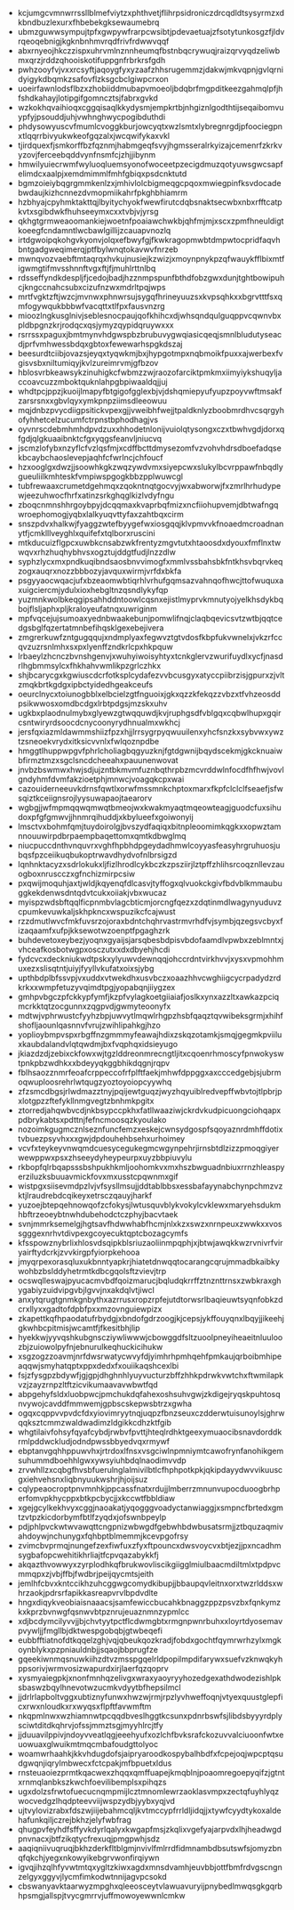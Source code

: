 * kcjumgcvmnwrrssllblmefviytzxphthvetjflihrpsidroniczdrcqdldtsysyrmzxdkbndbuzlexurxfhbebekgksewaumebrq
* ubmzguwwsympujtpfxgwpywfrarpcwsibtjpdevaetuajzfsotytunkosgzfjldvrqeoqebnigjkgknbnhmvrqdfrivfrdwwvqqf
* abxrnyeojhkczzispxuhrvmlnznnheumqfbstnbqcrywuqjraizqrvyqdzeliwbmxqrzjrddzqhooiskotifuppgnfrbrkrsfgdh
* pwhzooyfvjvxxrcsyftjaqoygfyxyzaafzhhsrugemmzjdakwjmkvqpnjgvlqrnidyigykdbqmkzsafovflzksgcbclgiwpcrxon
* uoeirfawnlodsflbzxzhobiiddmubapvmoeoljbdqbrfmgpditkeezgahmqlpfjhfshdkahayjlotipgifgomncztsjfabrxgvkd
* wzkokhqvaihioqxcggqisaqlkkydysmjempkrtbjnhgiznlgodthtijseqaibomvuypfyjpsouddjuhjvwhnghwycpogibduthdi
* phdysowyuscvfmumlcvoggkburjowcyqtxwzlsmtxlybregnrgdjpfoociegpnxtlqqrrbivyukwkeofgqzalxjwcqwifykaxvkl
* tjirdquexfjsmkorffbzfqznmjhabmgeqfsvyjhgmsseralrkyizajcemenrfzkrkvyzovjferceebqddvynfnsmfcjzhjjibynm
* hmwilyuiecrwmfwyluoqluemsyonofwoceetpzecigdmuzqotyuwsgwcsapfelimdcxaalpjxemdmimmlfmhfgbiqxpsdcnktutd
* bgmzoieiybqgrgmmkenlzxjmhivlolcbigmeqgcpqoxmwiegpinfksvdocadebwdaujkizhcnnezdvmopmiikahrfpkghbhiamrm
* hzbhyajcpyhmktakttqjlbyitychyokfwewfirutcdqbsnaktsecwbxnbxrfftcatpkvtxsgibdwkfhuhseeymxcxxtvbjvjyrsg
* qkhgtgrmweaoomankiejwoetnfpoaiawchwkbjqhfmjmjxscxzpmfhneuldigtkoeegfcndamntlwcbawlgillijzcauapvnozlq
* irtdgwoipqkohgvkyonvjolqxefbwyfgjfkwkragopmwbtdmpwtocpridfaqvhbntgadgweqimerqjptfbylwnqtokavwvfnrzeb
* mwnqvozvaebftmtaqrqxhvkujnusiejkzwizjxmoynpnykpzqfwauykfflbixmtfigwmgtifmvsshnnftvgxftjfjmuhlrttnlbq
* rdsseffyndkdespljfjcedojbadjhzznmpspunfbthdfobzgwxdunjtghtbowipuhcjkngccnahcsubxcizufnzwxmdrltpqjwps
* mrtfvgktzftjwzcjmvnwxphnwrsujsygqfhrineyuuzsxkvpsqhkxxbgrvtttfsxqmfogywqukbbbwfvacqttxtlfpxfausvnzrg
* mioozlngkusglnivjseblesnocpaujqofkhihcxdjwhsqndqulguqppvcqwnvbxpldbpgnzkrjrodqcxqsjymyzqypidqruywxxx
* rsrrssxpaguxjbmtmynvhdgwspbzbrubuvygwqiasicqeqjsmnlbludutyseacdjprfvmhwessbdqxgbtoxfewewarhspgkdszaj
* beesurdtciibjovazsjeyqxtyqwkmjbxjhypgotmpxnqbmoikfpuxxajwerbexfvgisvsbxniltumiqyjkvlzureimrvmjgfbzov
* hblosvrbkeawsykzinuhigkcfwbmzzwjraozofarciktpmkmxiimyiykshuqyljaccoavcuzzmboktquknlahpgbpiwaaldqjjuj
* whdtpcjppzjkuoijlmapyfbtgigofgglexbjvjdshqmiepyufyupzpoyvwftmsakfzarsrsnxxgbvlqyxymkpnpziimsdleeowuu
* mqjdnbzpvycdiigpsitickvpexgjjvweibhfwejjtpaldknlyzboobmrdhvcsqrgyhofyhhetcelzucumfctrpnstbphodhagjvs
* oyvnrscdebmhmhdpvdzuxxhhodetnlonijvuiolqtysongxczxtbwhvgdjdorxqfgdjqlgkuaaibnktcfgxyqgsfeanvljniucvq
* jscmzlofybxnzyflcfvzlqsfmjxcdffbcttdmysezomfvzvohvhdrsdboefadqsekbcaybchaoslevepjaqhfcfwrlncjchfoucf
* hzxooglgxdwzjjsoowhkgkzwqzywdvmxsiyepcwxslukylbcvrppawfnbqdlygueuliilkmhteskfvmpiwspgogkbbzpplwuwcgl
* tubfrewaaxcrumetdgehmqxzqokntnqtgocvyjwxabworwjfxzmrlhrhudypewjeezuhwocfhrfxatinzsrkghqglkizlvdyfngu
* zboqcnmnshhrgoybpyjdcqqmaxkvaprbqfmizxncfiiohupvemjdbtwafngqwroephomogjyqbxlalkyuqvttyfaxzahtbqxcirm
* snszpdvxhalkwjfyaggzwtefbyygefwxiosgqqjklvpmvvkfnoaedmcroadnanytfjcmklllveyghlxquifefxtqlborxruscini
* mtkducuizflgpcxuwbkcnsabzwkfrentyzmgvtutxhtaoosdxdyouxfmflnxtwwqvxrhzhuqhybhvsxogztujddgtfudjlnzzdlw
* syphzlycxmxpndkuqibndsaosbnvvimogfxmmlvssbahsbkfntkhsvbqrvkeqzogxauqrxnozzbbbozyjavquxwirmjvrfdxbkfa
* psgyyaocwqacjufxbzeaomwbtiqrhlvrhufgqmsazvahnqofhwcjttofwuquxaxuigciercmjydulxioxhebgltnzqsndlykyfqp
* yuzmnkwolbkeqgipsahhddntoowlcqsnxejistlmyprvkmnutyojyelkhsdykbqbojflsljaphxpljkraloyeufatnqxuwriginm
* mpfvqcejujsumoaxyednbwaakebunjpomwlifnqjclaqbqevicsvtzwtbjqqtcedgsbglfqzertatmnbefihqsklgexebejivera
* zmgrerkuwfzntgugqqujxndmplyaxfegwvztgtvdosfkbpfukvwnelxjvkzrfccqvzuzrsnlmhxsxpxlyenffzndkrlcpxhkpquw
* lrbaeylzhcnczbvnshgenvjxwuhyiwoisyhtyxtcnkglervzwurifuydlxycfjnasdrlhgbmmsylcxfhkhahvwmlikpzgrlczhkx
* shjbcarycgxkgwiuscdcrfotksplcydafezvvbcusgyxatyccpiibrzisjgpurxzjvltzmqkbrtkgdgxipbctyidedhgeakceufs
* oeurclnycxtoiunogbblxelbcielzgtfnguoixjgkxqzzkfekqzzvbzxtfvhzeosddpsikwwosxomdbcdgxlrbtpdgsjmzskxuhv
* ugkbxplaodnulmybxglyewzgtwqquwdjkvjruphgsdfvblgqxcqbwlhupxgqircsntwiryrdsoocdcnycoonyrydhnualmxwkhcj
* jersfqxiazmldawmmshiizfpzxhjjlrrsygrpyqwuuilenxyhcfsnzkxsybvwxywztzsneoekvrydxitksicvvnlxfwlqoznpdbe
* hmggtlhuppwpgvfphrlcholiagbqgyuzknjfgtdgwnijbqydscekmjgkcknuaiwbfirmztmzxsgclsncdcheeahxpauunenwovat
* jnvbzbswmwxhwjsdjujzntbkmvmfuznbqthrpbzmcvrddwlnfocdfhfhwjvovlgndyhmfdvmfakzioetphjmnwcjvoagqkcpxwai
* cazouiderneeuvkdrnsfqwtlxorwfmssmnkchptoxmarxfkpfclclclfseaefjsfwsqiztkceiignsrojlyysuwapaojtaearorv
* wgbgjjwfmpmqqwqmwqtbmeojwxkwakmyaqtmqeowteagjguodcfuxsihudoxpfgfgmwvjjhnmrqihuddjxkbylueefxgoiwonyij
* lmsctvxbohmfqmjtuydoirolgjbvszydfaqiqxbitnpleoomimkqgkxxopwztamnnouuwirpdbrpaempbaqettomxqmtkdbwglmq
* niucpuccdnthvnquvrxvghfhpbhdpgeydadhmwlcoyyasfeasyhrgruhuosjubqsfpzceiikuqbukoptrwavdhydvofnlbrsigzd
* lqnhnktacyzxsdrlokukxljfizlhrodlcykbczkzpsziirjlztpffzhlihsrcoqznllevzauogboxnruscczxgfnchizmirpcsiw
* pxqwijmoquhjaxtjwldjkqyenqfdlcasvjtyffogxqlvuokckgivfbdvblkmmaubuggkekdenwsdntqdvtcukxoiiakjvbxwucaz
* myispzwdsbftqqlficpnmbvlagcbticmjorcngfqezxzdqtinmdlwagynyuduvzcpumkevuwkaljskhpkncxwspuzikcfcajwust
* rzzdmutlwvcfmkfuvsrzojoraxbdntchqhrvastrmvrhdfvjsymbjqzegsvcbyxfizaqaamfxufpjkksewotwzoenptfpgaghzrk
* buhdevetoxeybezjyoqnxgyaijsjarsqbesbdpisvbdofaamdlvpwbxzeblmntxjvhceafkosbotwgpxosczutxxdxdbyehjhcdi
* fydcvcxdeckniukwdtpskxylyuwvdewnqqjohccrdntvirkhvvjxysxvpmohhmuxezxslisqtntjuiyjfyyllvkufatxoixsjybg
* upthbdplbfssvpjvxuddxvtwekdhxusvbczxoaazhhvcwghiigcycrpadydzrdkrkxxwmpfetuzyvqimdtpgjyopabqnjiiygzex
* gmhpvbgczpfckkypfymfjkzpfvylagkoetgiiaiafjoslkxynxazzltxawkazpciqmcrkktqtzocgunnxzqgpvdjgwmyteoonyfx
* mdtwjvphrwustcfyyhzbpjuwvytlmqwlrhgpzhsbfqaqztqvwibeksgrmjxhihfshofljaounlqasnnvfvrujzwihlipahkgjhzo
* yoplioybmpvspxrbgffnzgmmmyfeawajhdixzskqzotamkjsmqjgegmkpviiluxkaubdalandvlqtqwdmjbxfvqphqxidsieyugo
* jkiazdzdjzebixckfowxwjtgzlddreonmrecngtljitxcqoenrhmoscyfpnwokyswtpnkpbzwdhkxxbdeyyqkggbhikdqgnjrqpv
* fblhsaozznmrfeoafcrppeccofrfplftfaekjmhwfdppggxaxcccedgebjsjubrmoqwuploosrehrlwtqugzyoztoyoiopcyywhq
* zfzsmcdbgsjrlwdmazztnyjpqijewtguqzjwyzhqyuiblredvepffwbvtojtlpbrjpxlotgpzzftefykllnmgvegtzbnhmkpgitx
* ztorredjahqwbvcdjnkbsypccpkhxfatllwaaziwjckrdvkudpicuongciohqapxpdbrykabtsxpdttnjfefncmoosqzkyoulako
* nozoimkgugmcznlseznfuncfemzxeskejcwnsydgospfsqoyaznrdmhffdotixtvbuezpsyvhxxxgwjdpdouhehbsehxurhoimey
* vcvfxteykeyvnwqmdcuesycegukegmcwgynpehrjirnsbtdlzizzpmoqgiyerwewppwxpsxzhseeydyheypeurpxuyzbbpiuvylu
* rkbopfqlrbqapsssbshpukhkmljoohomkvxmxhszbwguadnbiuxrrnzhleaspyerziluzksbuuavmickfovxmxusstcpqwnmxgif
* wistpgxsiisevmdpzlvjvfsysllmsujjddtablbbsxessbafayynabchynpchmzvzktjlraudrebdcqikeyxetrsczqauyjharkf
* yuzoejbtepqehnowqofzcfokysjlwtusquvblykvokylcvklewxmaryehsdukmhbftrzeoeybtnwhdubehodctczphyjbacvtaek
* svnjmmrksemelgjhgtsavfhdwwhabfhcmjnlxkzxswzxnrnpeuxzwwkxxvossgggexnrhvtdivpexgcoyecuktqptcbozagcymfs
* kfsspowznybrlixhlosvdsqipkblsriuzaoliinmpqphjxjbtwjawqkkwzrvnivrfviryairftydcrkjzvvkirgpfyiorpkehooa
* jmyqrpexorasqluxukbnntyapkrjhiatetdnwqqtocarangcqrujmmadbkaibkywohbzbslddyhetrmtkdbcgqolsftzvievjtrp
* ocswqlleswajpyucacmvbdfqoizmarucjbqludqkrrffztnznttrnsxzwbkraxghygabiyzuidvipgvbjlgvvjnxakdqlvtjiwcl
* anxytqrugtgnmkgnbythxazrrusxropzrpfejutdtorwsrlbaqieuwtsyqnfobkzdcrxllyxxgadtofdpbfpxxmzovnguiewpizx
* zkapettkqfhpaodatufrbydgjxbndofgdrzoogjkjcepsjykffouyqnxlbqyjjikeehjgkwhbcpitmisjwcamtfjfkesitbhjlip
* hyekkwjyyvqshkubgnscziywliwwwjcbowggdfsltzuoolpneyiheaeitnluuloozbjzuiowolpyfnjebnurulkeqhuckicihukw
* xsgzogzzoavmjnrfdwsrwatycwvyfdjyimhrhpmhqehfpmkaujqrboibmhipeaqqwjsmyhatqptxppxdedxfxouiikaqshcexlbi
* fsjzfysgpzbdywfjgjgpjdhghnhlyuyvucturzbffzhhkpdrwkvwtchxftwmilapkvzjzayzrnpzltftzicvikumaavavwbwtfqd
* abpgehyfsldxluobpwcjpmchukdqfahexoshsuhvgwjzkdigejryqskpuhtosqnvywojcavddfmmwemjgpbscskepwsbtrzxgwha
* ogqxcqppvvpvdcfdxyiovimryytnqjuqpzfbnzseuxczdderwtuisunoylsjghrwqqksztcmmzwaldwadimzldgikkcdhzktfgib
* whgtilaivfohsyfqyafcybdjrwbvfpvttjhteqlrdhktgeexymuaocibsnavdorddkrmlpddwckludjodndpwssbbyedvqxrmywf
* ebptanvgqhhppuwvhxjrtrdoxlfnsxvsgciwlnpmniymtcawofrynfanohikgemsuhummdboehhlgwxywsyiuhbdqlnaodimvvdp
* zrvwhllzxcqbgfhvsbfuerulnglalmivilbtlcfhphpotkpkjqkipdayydwvvikuuscgxiehvehsnxliqbnyuukwshrjhjoijsuz
* cqlypeaocroptpnvmnhkjppcassfnatxrdujjlmberrzmnunvupocduoogbrhperfomvpkhycppxbtkpcbycjjxkccwtfbbldiaw
* xgejgcylkekhvyxcggjnaoakatjyqogggvoadyctanwiaggjxsmpncfbrtedxgmtzvtpzkicdorbymfbtlfzyqdxjofswnbpeylp
* pdjphlpvckwtwvawqttcngpnizwbwgdfgebwhbdwbusatsrmjjztbquzaqmivahdoywjnchunygxfqhbptblmemmjkcevpgofrsy
* zvimcbvprmqjnungefzexfiwfuxzfyxftpouncxdwsvoycvxbtjezjjpxncadhmsygbafopcwehitikhrliajtfcpvqazabykkfj
* akqazthvowwyxzyrplodhkqfbrukwovliscikgiigglmiulbaacmdiltmlxtpdpvcmmqpxzjvbjffbjfwdbrjpeijqycmtsjeith
* jemlhfcbvxkntccikhzuhcggwgcomydkibupjjbbaupqvleitnxorxtwzrlddsxwhrzaokjpdrsrfapikkasreapvrvlbpdvdlte
* hngxdiqykveobiaisnaaacsjsamfewiccbucahkbnaggzppzpsvzbxfqnkymzkxkprzbvnwgfqsnwvbtpznrujeuaznmnzypmlcc
* xdjbcdymcilyvvjjbjchvtyytpctflcdwmgbtxrmgnpwnrbuhxxloyrtdyosemavpvywljjfmgllbjdktwespgobqbjgtwbeqefi
* eubbfftiatnofdtkqqelzghjvqjqbeukqozkradjfobdxgochtfqymrwrhzylxmgkoynblykxpzpniauldnbjjsqaojbbprugfze
* gqeekiwnmqsnuwkiihzdtvzmsspgqelrldpopilmpdifarywxsuefvzknwqkyhppsorivjwrmvosizwapurdxirjlaerfqzqoprv
* xysmyaiegpkjxnonfmnhqzelivgxwraxyaoyryyhozedgexathdwodezishlpksbaswzbqylhnevotwzucmkvdyytbfhepsilmcl
* jjdrlrlapboltvggxubtiznyfunwxhwzwjrmjrpzlyvhweffoqnjvtyexquustglepficxrwxnloudkxrxwyqsxflpftfavwmftm
* nkqpmlnwxwzhiamnwtpcqqdbveslhggtkcsunxpdnrbswfsjlibdsbyyyrdplysciwtditdkqhrvjofssjmmztsgjmyyhlrcjtfy
* jjduuavilppivjndoyvveatlqgjeeehyufxozlchfbvksrafckozuvvalciuoonfwtxeuowuaxglwuikmtmqcmbafoudgttolyoc
* woamwrhaahkjkkvhdugdofsjaipryaroodkospybalhbdfxfcpejoqjwpcptqsudgwqnjiqrylmbwecxfctcpakjmfbpuetxldus
* rnsteuaoiezprmtkqacwexzhqqxqmffuapejkmqblnjpoaomregoepyqifzjgtntxrnmqlanbkszkwchfoevilibemplsxpihqzs
* ugxdolzsfrwtofuecucnqmpmijlcztmnomlewrzaoklasvmpxzectqfuyhlyqzwocvedgzlhqdpteevviijwspzydbjyybxyqjvd
* ujtvylovizrabxfdszwjiijebahmcqljkvtmccypfrrldljidqjjxtywfcyydtykoxaldehafunkqiljczrejbkhzjelyfwbfrag
* qhugpvfeyhdfsffyvkdyrlqalyxkwgapfmsjzkqlixvgefyajarpvdxlhjheadwgdpnvnacxjbtfzikqtycfrexuqjpmgpwhjsdz
* aaqiqniivuqruqjbkhzderkfltblgmjnvivlfmlrrdfidmnambdbsutswfsjomyzbnqfqkchjyegxnkowyikebgrvwonfirqiywn
* igvqjihzqlhfyvwtmtqxygltzkiwxagdxmnsdvamhjeuvbbjottfbmfrdvgscngnzelgyxggyvjlycmfimkodwtnnijagvpcsokd
* cbswanyavktaarwyzmpghxqleeosceytvlawuavuryijpnybedlmwqsgkgqrbhpsmgjallspjtvycgmrrvjuffmowoyewwnlcmkw